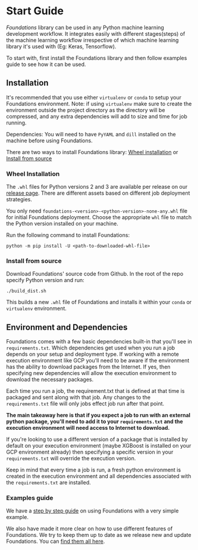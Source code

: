 # Start Guide

*Foundations* library can be used in any Python machine learning development workflow.
It integrates easily with different stages(steps) of the machine learning workflow irrespective of which machine learning library it's used with (Eg: Keras, Tensorflow).

To start with, first install the Foundations library and then follow examples guide to see how it can be used.

## Installation
It's recommended that you use either `virtualenv` or `conda` to setup your Foundations environment.
Note: if using `virtualenv` make sure to create the environment outside the project directory as the directory will be compressed, and any extra dependencies will add to size and time for job running.

Dependencies: You will need to have `PyYAML` and `dill` installed on the machine before using Foundations.

There are two ways to install Foundations library:
[Wheel installation](STARTGUIDE.md#wheel-installation) or [Install from source](STARTGUIDE.md#install-from-source)

### Wheel Installation
The `.whl` files for Python versions 2 and 3 are available per release on our [release page](https://github.com/DeepLearnI/foundations/releases).
There are different assets based on different job deployment strategies.

You only need `foundations-<version>-<python-version>-none-any.whl` file for initial Foundations deployment.
Choose the appropriate `whl` file to match the Python version installed on your machine.

Run the following command to install Foundations:
```
python -m pip install -U <path-to-downloaded-whl-file>
```

### Install from source

Download Foundations' source code from Github.
In the root of the repo specify Python version and run:
```
./build_dist.sh
```

This builds a new `.whl` file of Foundations and installs it within your `conda` or `virtualenv` environment.

## Environment and Dependencies

Foundations comes with a few basic dependencies built-in that you'll see in `requirements.txt`. Which dependencies get used when you run a job depends on your setup and deployment type. If working with a remote execution environment like GCP you'll need to be aware if the environment has the ability to download packages from the Internet. If yes, then specifying new dependencies will allow the execution environment to download the necessary packages.

Each time you run a job, the requirement.txt that is defined at that time is packaged and sent along with that job. Any changes to the `requirements.txt` file will only jobs effect job run after that point.

**The main takeaway here is that if you expect a job to run with an external python package, you'll need to add it to your `requirements.txt` and the execution environment will need access to Internet to download.**

If you're looking to use a different version of a package that is installed by default on your execution environment (maybe XGBoost is installed on your GCP environment already) then specifying a specific version in your `requirements.txt` will override the execution version.

Keep in mind that every time a job is run, a fresh python environment is created in the execution environment and all dependencies associated with the `requirements.txt` are installed. 

### Examples guide
We have a [step by step guide](STEPBYSTEPGUIDE.md) on using Foundations with a very simple example.

We also have made it more clear on how to use different features of Foundations. We try to keep them up to date as we release new and update Foundations. You can [find them all here](/examples).
